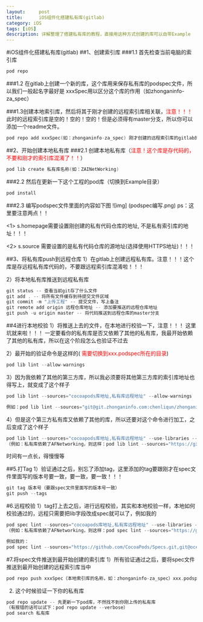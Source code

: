 ```yaml
---
layout:     post
title:      iOS组件化搭建私有库(gitlab)
category: iOS
tags: [iOS]
description: 详解整理了搭建私有库的教程，直接用这种方式创建的库可以自带Example
---
```


#iOS组件化搭建私有库(gitlab)
##1、创建索引库
###1.1 首先检查当前电脑的索引库
```c++
pod repo
```
###1.2 在gitlab上创建一个新的库，这个库用来保存私有库的podspec文件，所以我们一般起名字最好是 xxxSpec用以区分这个库的作用（如zhonganinfo-za_spec）

###1.3创建本地索引库，然后将其于刚才创建的远程索引库相关联，<font color=red>注意！！！</font>此时的远程索引库是空的！空的！空的！但是必须得有master分支，所以你可以添加一个readme文件。
```c++
pod repo add xxxSpec(如：zhonganinfo-za_spec) 刚才创建的远程索引库的gitlab的地址(如：git@git.zhonganinfo.com:chenliqun/zhonganinfo-za_spec.git)
```

##2、开始创建本地私有库
###2.1 创建本地私有库（<font color=red>注意！这个库是存代码的，不要和刚才的索引库混淆了！！</font>）
```c++
pod lib create 私有库名称(如：ZAINetWorking)
```
###2.2 然后在更新一下这个工程的pod库（切换到Example目录）
```c++
pod install
```
###2.3 编写podspec文件里面的内容如下图
![img] (podspec编写.png)
ps：这里要注意两点！！

<1> s.homepage需要设置刚创建的私有代码仓库的地址, 不是私有索引库的地址！！！

<2> s.source 需要设置的是私有代码仓库的源地址(选择使用HTTPS地址)！！！

##3、将私有库push到远程仓库
1）在gitlab上创建远程私有库。注意！！！这个库是存远程私有库代码的，不要跟远程索引库混淆啦！！！

2）将本地私有库推送到远程私有库

```c++
git status -- 查看当前git存了什么文件 
git add . -- 将所有文件缓存到待提交文件区域
git commit -m "上传工程" -- 提交文件，写上备注
git remote add origin 远程仓库地址 -- 添加要推送的远程仓库地址
git push -u origin master -- 将代码推送到远程仓库的master分支
```
##4进行本地校验
1）将推送上去的文件，在本地进行校验一下，注意！！！ 这里坑就来啦！！！
一定要看你的私有库是否又依赖了其他的私有库，我最开始依赖了其他的私有库，所以在这个阶段怎么也验证不过去

2）最开始的验证命令是这样的( <font color=red>需要切换到xxx.podspec所在的目录</font>)

```c++
pod lib lint --allow-warnings
```
3）因为我依赖了其他的第三方库，所以我必须要将其他第三方库的索引库地址也得写上，就变成了这个样子

```c++
pod lib lint --sources="cocoapods库地址,私有库远程地址" --allow-warnings
```
```c++
例如：pod lib lint --sources="git@git.zhonganinfo.com:chenliqun/zhonganinfo-za_spec.git" --use-libraries --allow-warnings
```
4）但是这个第三方私有库又依赖了其他的库，所以还要对这个命令进行加工，之后变成了这个样子

```c++
pod lib lint --sources="cocoapods库地址,私有库远程地址" --use-libraries --allow-warnings
（例如：私有库依赖了AFNetworking，则这样：pod lib lint --sources="https://github.com/CocoaPods/Specs" --allow-warnings）
```
时间有一点长，得慢慢等

##5.打Tag
1）验证通过之后，别忘了添加tag，这里添加的tag要跟刚才在spec文件里面写的版本号要一致，要一致，要一致！！！

```c++
git tag 版本号（要跟spec文件里面写的版本号一致）
git push --tags
```

#6.远程校验
1）tag打上去之后，进行远程校验，其实和本地校验一样，本地如何校验通过的，远程只需要把lib字段改成spec就可以了，例如我的

```c++
pod spec lint --sources="cocoapods库地址,私有库远程地址" --use-libraries --allow-warnings
（例如：私有库依赖了AFNetworking，则这样：pod spec lint --sources="https://github.com/CocoaPods/Specs" --allow-warnings）

例如我的：
pod spec lint --sources="https://github.com/CocoaPods/Specs.git,git@ocean.wyzecam.com:wyze-app/wyzespec.git" --use-libraries --allow-warnings
```

#7.将spec文件推送到最开始创建的索引库
1）所有验证通过之后，要将spec文件推送到最开始创建的远程索引库当中

```c++
pod repo push xxxSpec（本地索引库的名称，如：zhonganinfo-za_spec）xxx.podspec（私有库，如：ZAINetWorking.podspec ）
```

2)  这个时候验证一下你的私有库

```c++
pod repo update -- 先更新一下pod库，不然找不到你刚上传的私有库
（有报错的话可以试下：pod repo update --verbose）
pod search 私有库
```
